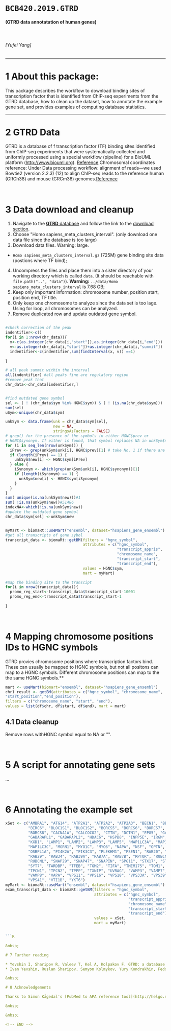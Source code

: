 # `BCB420.2019.GTRD`

#### (GTRD data annotatation of human genes)

&nbsp;

###### [Yufei Yang]

----

# 1 About this package:


This package describes the workflow to download binding sites of transcription factor that is  identified from ChIP-seq experiments from the GTRD database, how to clean up the dataset, how to annotate the example gene set, and provides examples of computing database statistics.




----

# 2 GTRD Data

GTRD is a database of f transcription factor (TF) binding sites identified from ChIP-seq experiments that were systematically collected and uniformly processed using a special workflow (pipeline) for a BioUML platform (http://www.biouml.org). [Reference](http://wiki.biouml.org/index.php/GTRD)
Chromosomal coordinates reference: Under Data processing workflow: alignment of reads—we used Bowtie2 (version 2.2.3) (12) to align ChIP-seq reads to the reference human (GRCh38) and mouse (GRCm38) genomes.[Reference](https://www.ncbi.nlm.nih.gov/pmc/articles/PMC5210645/)


&nbsp;

# 3 Data download and cleanup

1. Navigate to the [**GTRD** database](http://gtrd.biouml.org/) and follow the link to the [download section](http://gtrd.biouml.org/downloads/18.06/).
2. Choose "Homo sapiens_meta_clusters_interval". (only download one data file since the database is too large)
3. Download data files. Warning: large.

* `Homo sapiens_meta_clusters_interval.gz` (725M)	gene binding site data (postions where TF bind);

4. Uncompress the files and place them into a sister directory of your working directory which is called `data`. (It should be reachable with `file.path("..", "data")`). **Warning:**  `../data/Homo sapiens_meta_clusters_interval` is 7.68 GB;
5. Keep only important information: chromosome number, position start, position end, TF title.
6. Only keep one chromosome to analyze since the data set is too lage. Using for loop, all chromosomes can be analyzed.
7. Remove duplicated row and update outdated gene symbol.

```R

#check correction of the peak
indentifier<-c()
for(i in 1:nrow(chr_data)){
  x<-c(as.integer(chr_data[i,"start"]),as.integer(chr_data[i,"end"]))
  v<-as.integer(chr_data[i,"start"])+as.integer(chr_data[i,"summit"])
  indentifier<-c(indentifier,sum(findInterval(x, v)) ==1)
  
}

# all peak summit within the interval
all(indentifier) #all peaks fine are regulatory region
#remove peak that
chr_data<-chr_data[indentifier,]


#find outdated gene symbol
sel <- ( ! (chr_data$sym %in% HGNC$sym)) & ( ! (is.na(chr_data$sym)))
sum(sel) 
uSym<-unique(chr_data$sym) 

unkSym <- data.frame(unk = chr_data$sym[sel],
                     new = NA,
                     stringsAsFactors = FALSE)
# grep() for the presence of the symbols in either HGNC$prev or
# HGNC$synonym. If either is found, that symbol replaces NA in unkSym$new
for (i in seq_len(nrow(unkSym))) {
  iPrev <- grep(unkSym$unk[i], HGNC$prev)[1] # take No. 1 if there are several
  if (length(iPrev) == 1) {
    unkSym$new[i] <- HGNC$sym[iPrev]
  } else {
    iSynonym <- which(grep(unkSym$unk[i], HGNC$synonym))[1]
    if (length(iSynonym) == 1) {
      unkSym$new[i] <- HGNC$sym[iSynonym]
    }
  }
}
sum( unique(is.na(unkSym$new)))#1  
sum( !is.na(unkSym$new))#51486
indexNA<-which(!is.na(unkSym$new))
#update the outdated gene symbol 
chr_data$sym[sel] <-unkSym$new


myMart <- biomaRt::useMart("ensembl", dataset="hsapiens_gene_ensembl")
#get all transcripts of gene sybol 
transcript_data <- biomaRt::getBM(filters = "hgnc_symbol",
                                  attributes = c("hgnc_symbol",
                                                 "transcript_appris",
                                                 "chromosome_name",
                                                 "transcript_start",
                                                 "transcript_end"),
                                  values = HGNC$sym,
                                  mart = myMart)

#map the binding site to the transcipt
for(i in nrow(transcript_data)){
  promo_reg_start<-transcript_data$transcript_start-10001
  promo_reg_end<-transcript_data$transcript_start-1
  
}


```


&nbsp;

# 4 Mapping chromosome positions IDs to HGNC symbols

GTRD provies chromosome positions where transcription factors bind. These can usually be mapped to HGNC symbols, but not all positons can map to a HGNC symbols. Different chromosome positions can map to the the same HGNC symbols.**

```R
mart <- useMart(biomart="ensembl", dataset="hsapiens_gene_ensembl")
chr1_result <- getBM(attributes = c("hgnc_symbol", "chromosome_name",
"start_position","end_position"),
filters = c("chromosome_name", "start", "end"),
values = list(df$chr, df$start, df$end), mart = mart)

```

## 4.1 Data cleanup

Remove rows withHGNC symbol equal to NA or "".


&nbsp;

# 5 A script for annotating gene sets

 ...



&nbsp;

# 6 Annotating the example set
```R
xSet <- c("AMBRA1", "ATG14", "ATP2A1", "ATP2A2", "ATP2A3", "BECN1", "BECN2",
          "BIRC6", "BLOC1S1", "BLOC1S2", "BORCS5", "BORCS6", "BORCS7",
          "BORCS8", "CACNA1A", "CALCOCO2", "CTTN", "DCTN1", "EPG5", "GABARAP",
          "GABARAPL1", "GABARAPL2", "HDAC6", "HSPB8", "INPP5E", "IRGM",
          "KXD1", "LAMP1", "LAMP2", "LAMP3", "LAMP5", "MAP1LC3A", "MAP1LC3B",
          "MAP1LC3C", "MGRN1", "MYO1C", "MYO6", "NAPA", "NSF", "OPTN",
          "OSBPL1A", "PI4K2A", "PIK3C3", "PLEKHM1", "PSEN1", "RAB20", "RAB21",
          "RAB29", "RAB34", "RAB39A", "RAB7A", "RAB7B", "RPTOR", "RUBCN",
          "RUBCNL", "SNAP29", "SNAP47", "SNAPIN", "SPG11", "STX17", "STX6",
          "SYT7", "TARDBP", "TFEB", "TGM2", "TIFA", "TMEM175", "TOM1",
          "TPCN1", "TPCN2", "TPPP", "TXNIP", "UVRAG", "VAMP3", "VAMP7",
          "VAMP8", "VAPA", "VPS11", "VPS16", "VPS18", "VPS33A", "VPS39",
          "VPS41", "VTI1B", "YKT6")
myMart <- biomaRt::useMart("ensembl", dataset="hsapiens_gene_ensembl")
exam_transcript_data <- biomaRt::getBM(filters = "hgnc_symbol",
                                       attributes = c("hgnc_symbol",
                                                      "transcript_appris",
                                                      "chromosome_name",
                                                      "transcript_start",
                                                      "transcript_end"),
                                       values = xSet,
                                       mart = myMart)


```R

&nbsp;

# 7 Further reading

* Yevshin I, Sharipov R, Valeev T, Kel A, Kolpakov F. GTRD: a database of transcription factor binding sites identified by ChIP-seq experiments. Nucleic Acids Res. 2016;45(D1):D61-D67.
* Ivan Yevshin, Ruslan Sharipov, Semyon Kolmykov, Yury Kondrakhin, Fedor Kolpakov; GTRD: a database on gene transcription regulation—2019 update, Nucleic Acids Research, Volume 47, Issue D1, 8 January 2019, Pages D100–D105

&nbsp;

# 8 Acknowledgements

Thanks to Simon Kågedal's [PubMed to APA reference tool](http://helgo.net/simon/pubmed/).

&nbsp;

&nbsp;

<!-- END -->
